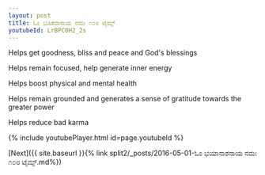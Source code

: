 ```yaml
---
layout: post
title: ಓಂ ಭೂತವಾಸಾಯ ನಮಃ ೧೦೮ ಟೈಮ್ಸ್
youtubeId: LrBPC0H2_2s
---
```

 
 
Helps get goodness, bliss and peace and God's blessings
 
Helps remain focused, help generate inner energy 
 
Helps boost physical and mental health 
 
Helps remain grounded and generates a sense of gratitude towards the greater power 
 
Helps reduce bad karma
 
 
 
 


{% include youtubePlayer.html id=page.youtubeId %}
 
[Next]({{ site.baseurl }}{% link  split2/_posts/2016-05-01-ಓಂ ಭಯಾನಾಶನಾಯ ನಮಃ ೧೦೮ ಟೈಮ್ಸ್.md%})
 
